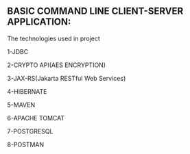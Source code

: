 BASIC COMMAND LINE CLIENT-SERVER APPLICATION:
------

The technologies used in project

1-JDBC

2-CRYPTO API(AES ENCRYPTION)

3-JAX-RS(Jakarta RESTful Web Services)

4-HIBERNATE

5-MAVEN

6-APACHE TOMCAT

7-POSTGRESQL

8-POSTMAN
